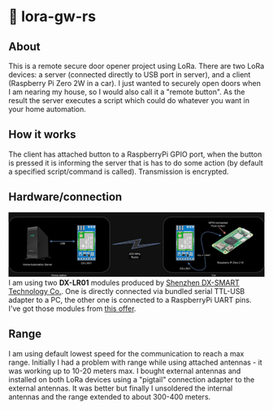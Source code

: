 # 📡 lora-gw-rs

## About
This is a remote secure door opener project using LoRa.
There are two LoRa devices: a server (connected directly to USB port in server), and a client (Raspberry Pi Zero 2W in a car).
I just wanted to securely open doors when I am nearing my house, so I would also call it a "remote button".
As the result the server executes a script which could do whatever you want in your home automation.

## How it works
The client has attached button to a RaspberryPi GPIO port, when the button is pressed it is informing the server that is has to do some action (by default a specified script/command is called).
Transmission is encrypted.

## Hardware/connection
![Hardware overview](images/lora-gw-rs.webp)
I am using two **DX-LR01** modules produced by [Shenzhen DX-SMART Technology Co.](http://en.szdx-smart.com/).
One is directly connected via bundled serial TTL-USB adapter to a PC, the other one is connected to a RaspberryPi UART pins.<br>
I've got those modules from [this offer](https://www.aliexpress.com/item/1005007264166739.html).

## Range
I am using default lowest speed for the communication to reach a max range. Initially I had a problem with range while using attached antennas - it was working up to 10-20 meters max. I bought external antennas and installed on both LoRa devices using a "pigtail" connection adapter to the external antennas. It was better but finally I unsoldered the internal antennas and the range extended to about 300-400 meters.
